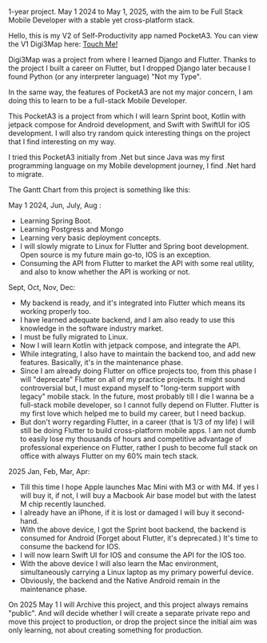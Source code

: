 1-year project. May 1 2024 to May 1, 2025, with the aim to be Full Stack Mobile Developer with a stable yet cross-platform stack.

Hello, this is my V2 of Self-Productivity app named PocketA3. You can view the V1 Digi3Map here: [Touch Me!](https://github.com/AradhyaNepal/Digi3Map)

Digi3Map was a project from where I learned Django and Flutter. 
Thanks to the project I built a career on Flutter, but I dropped Django later because I found Python (or any interpreter language) "Not my Type".

In the same way, the features of PocketA3 are not my major concern, I am doing this to learn to be a full-stack Mobile Developer.

This PocketA3 is a project from which I will learn Sprint boot, Kotlin with jetpack compose for Android development, and Swift with SwiftUI for iOS development.
I will also try random quick interesting things on the project that I find interesting on my way.

I tried this PocketA3 initially from .Net but since Java was my first programming language on my Mobile development journey, I find .Net hard to migrate.

The Gantt Chart from this project is something like this:

May 1 2024, Jun, July, Aug : 
  - Learning Spring Boot.
  - Learning Postgress and Mongo
  - Learning very basic deployment concepts.
  - I will slowly migrate to Linux for Flutter and Spring boot development. Open source is my future main go-to, IOS is an exception.
  - Consuming the API from Flutter to market the API with some real utility, and also to know whether the API is working or not.

Sept, Oct, Nov, Dec:
 - My backend is ready, and it's integrated into Flutter which means its working properly too.
 - I have learned adequate backend, and I am also ready to use this knowledge in the software industry market.
 - I must be fully migrated to Linux.
 - Now I will learn Kotlin with jetpack compose, and integrate the API.
 - While integrating, I also have to maintain the backend too, and add new features. Basically, it's in the maintenance phase.
 - Since I am already doing Flutter on office projects too, from this phase I will "deprecate" Flutter on all of my practice projects.
   It might sound controversial but, I must expand myself to "long-term support with legacy" mobile stack. In the future, most probably till I die I wanna be a full-stack mobile developer, so I cannot fully depend on Flutter. Flutter is my first love which helped me to build my career, but I need backup.
 - But don't worry regarding Flutter, in a career (that is 1/3 of my life) I will still be doing Flutter to build cross-platform mobile apps. I am not dumb to easily lose my thousands of hours and competitive advantage of professional experience on Flutter, rather I push to become full stack on office with always Flutter on my 60% main tech stack.

2025 Jan, Feb, Mar, Apr:
  - Till this time I hope Apple launches Mac Mini with M3 or with M4. If yes I will buy it, if not, I will buy a Macbook Air base model but with the latest M chip recently launched.
  - I already have an iPhone, if it is lost or damaged I will buy it second-hand.
  - With the above device, I got the Sprint boot backend, the backend is consumed for Android (Forget about Flutter, it's deprecated.) It's time to consume the backend for IOS.
  - I will now learn Swift UI for IOS and consume the API for the IOS too.
  - With the above device I will also learn the Mac environment, simultaneously carrying a Linux laptop as my primary powerful device.
  - Obviously, the backend and the Native Android remain in the maintenance phase.

On 2025 May 1 I will Archive this project, and this project always remains "public".
And will decide whether I will create a separate private repo and move this project to production, or drop the project since the initial aim was only learning, not about creating something for production.



